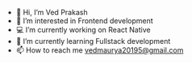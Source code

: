 - 👋 Hi, I’m Ved Prakash
- 👀 I’m interested in Frontend development
- 💻 I’m currently working on React Native
- 🌱 I’m currently learning Fullstack development
- 📫 How to reach me vedmaurya20195@gmail.com



